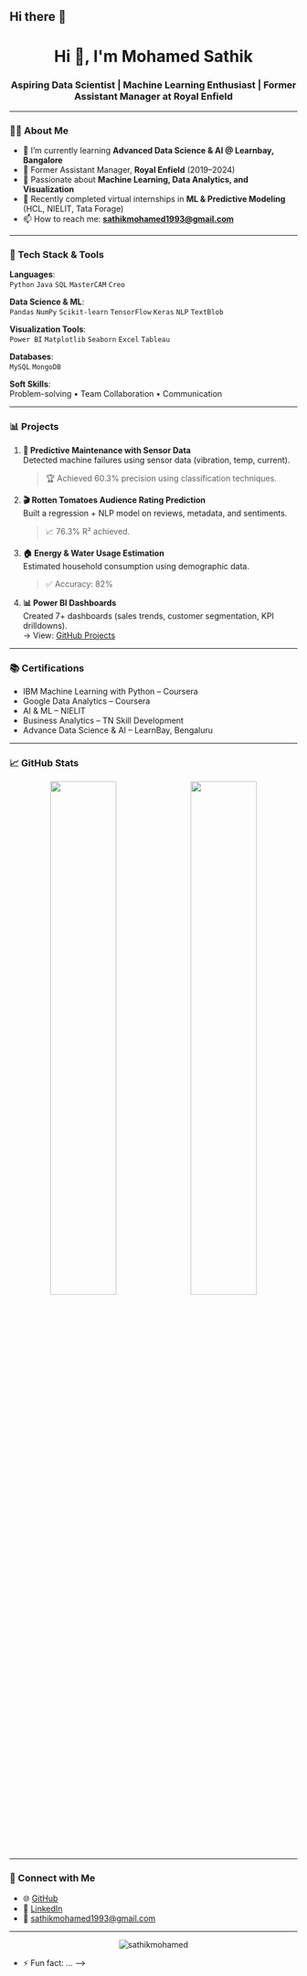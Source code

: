 ## Hi there 👋
<h1 align="center">Hi 👋, I'm Mohamed Sathik</h1>
<h3 align="center">Aspiring Data Scientist | Machine Learning Enthusiast | Former Assistant Manager at Royal Enfield</h3>

---

### 👨‍💻 About Me

- 🔭 I’m currently learning **Advanced Data Science & AI @ Learnbay, Bangalore**
- 💼 Former Assistant Manager, **Royal Enfield** (2019–2024)
- 🤖 Passionate about **Machine Learning, Data Analytics, and Visualization**
- 🧠 Recently completed virtual internships in **ML & Predictive Modeling** (HCL, NIELIT, Tata Forage)
- 📫 How to reach me: **sathikmohamed1993@gmail.com**

---

### 🧰 Tech Stack & Tools

**Languages**:  
`Python` `Java` `SQL` `MasterCAM` `Creo`

**Data Science & ML**:  
`Pandas` `NumPy` `Scikit-learn` `TensorFlow` `Keras` `NLP` `TextBlob`

**Visualization Tools**:  
`Power BI` `Matplotlib` `Seaborn` `Excel` `Tableau`

**Databases**:  
`MySQL` `MongoDB`

**Soft Skills**:  
Problem-solving • Team Collaboration • Communication

---

### 📊 Projects

1. **🔌 Predictive Maintenance with Sensor Data**  
   Detected machine failures using sensor data (vibration, temp, current).  
   > 🏆 Achieved 60.3% precision using classification techniques.

2. **🎬 Rotten Tomatoes Audience Rating Prediction**  
   Built a regression + NLP model on reviews, metadata, and sentiments.  
   > 📈 76.3% R² achieved.

3. **🏠 Energy & Water Usage Estimation**  
   Estimated household consumption using demographic data.  
   > ✅ Accuracy: 82%

4. **📊 Power BI Dashboards**  
   Created 7+ dashboards (sales trends, customer segmentation, KPI drilldowns).  
   → View: [GitHub Projects](https://github.com/sathikmohamed/data-visualization-dashboards)

---

### 📚 Certifications

- IBM Machine Learning with Python – Coursera  
- Google Data Analytics – Coursera  
- AI & ML – NIELIT  
- Business Analytics – TN Skill Development  
- Advance Data Science & AI – LearnBay, Bengaluru

---

### 📈 GitHub Stats

<p align="center">
  <img src="https://github-readme-stats.vercel.app/api?username=sathikmohamed&show_icons=true&theme=radical" width="48%" />
  <img src="https://github-readme-stats.vercel.app/api/top-langs/?username=sathikmohamed&layout=compact&theme=radical" width="48%" />
</p>

---

### 🔗 Connect with Me

- 🌐 [GitHub](https://github.com/sathikmohamed)  
- 💼 [LinkedIn](https://www.linkedin.com/in/mohamed-sathik-133793298/)  
- 📧 sathikmohamed1993@gmail.com  

---

<p align="center">
  <img src="https://komarev.com/ghpvc/?username=sathikmohamed&label=Profile%20views&color=0e75b6&style=flat" alt="sathikmohamed" />
</p>



- ⚡ Fun fact: ...
-->
